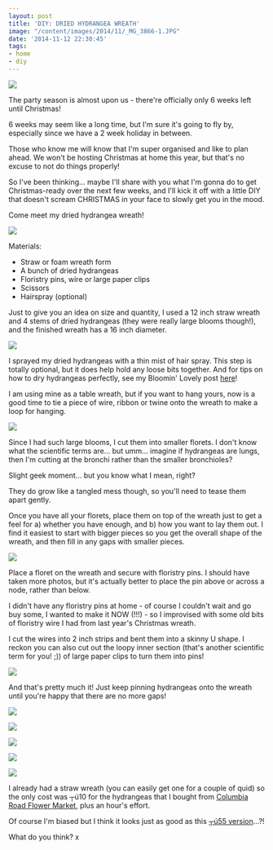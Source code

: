 ```yaml
---
layout: post
title: 'DIY: DRIED HYDRANGEA WREATH'
image: "/content/images/2014/11/_MG_3866-1.JPG"
date: '2014-11-12 22:30:45'
tags:
- home
- diy
---
```


![](/content/images/2014/11/_MG_3852.JPG)

The party season is almost upon us - there're officially only 6 weeks left until Christmas!

6 weeks may seem like a long time, but I'm sure it's going to fly by, especially since we have a 2 week holiday in between. 

Those who know me will know that I'm super organised and like to plan ahead. We won't be hosting Christmas at home this year, but that's no excuse to not do things properly!

So I've been thinking... maybe I'll share with you what I'm gonna do to get Christmas-ready over the next few weeks, and I'll kick it off with a little DIY that doesn't scream CHRISTMAS in your face to slowly get you in the mood. 

Come meet my dried hydrangea wreath!

![](/content/images/2014/11/_MG_3857.JPG)

Materials:

* Straw or foam wreath form
* A bunch of dried hydrangeas
* Floristry pins, wire or large paper clips
* Scissors
* Hairspray (optional)

Just to give you an idea on size and quantity, I used a 12 inch straw wreath and 4 stems of dried hydrangeas (they were really large blooms though!), and the finished wreath has a 16 inch diameter.

![](/content/images/2014/11/_MG_3853.JPG)

I sprayed my dried hydrangeas with a thin mist of hair spray. This step is totally optional, but it does help hold any loose bits together. And for tips on how to dry hydrangeas perfectly, see my Bloomin' Lovely post <a href="http://www.lingyeungb.com/bloomin-lovely/" target="_blank">here</a>!

I am using mine as a table wreath, but if you want to hang yours, now is a good time to tie a piece of wire, ribbon or twine onto the wreath to make a loop for hanging.

![](/content/images/2014/11/_MG_3861.JPG)

Since I had such large blooms, I cut them into smaller florets. I don't know what the scientific terms are... but umm... imagine if hydrangeas are lungs, then I'm cutting at the bronchi rather than the smaller bronchioles? 

Slight geek moment... but you know what I mean, right?

They do grow like a tangled mess though, so you'll need to tease them apart gently.

Once you have all your florets, place them on top of the wreath just to get a feel for a) whether you have enough, and b) how you want to lay them out. I find it easiest to start with bigger pieces so you get the overall shape of the wreath, and then fill in any gaps with smaller pieces.

![](/content/images/2014/11/_MG_3863.JPG)

Place a floret on the wreath and secure with floristry pins. I should have taken more photos, but it's actually better to place the pin above or across a node, rather than below.

I didn't have any floristry pins at home - of course I couldn't wait and go buy some, I wanted to make it NOW (!!!) -  so I improvised with some old bits of floristry wire I had from last year's Christmas wreath.

I cut the wires into 2 inch strips and bent them into a skinny U shape. I reckon you can also cut out the loopy inner section (that's another scientific term for you! ;)) of large paper clips to turn them into pins!

![](/content/images/2014/11/_MG_3866.JPG)

And that's pretty much it! Just keep pinning hydrangeas onto the wreath until you're happy that there are no more gaps!

![](/content/images/2014/11/_MG_3879.JPG)

![](/content/images/2014/11/_MG_3886.JPG)

![](/content/images/2014/11/_MG_3874.JPG)

![](/content/images/2014/11/_MG_3873.JPG)

![](/content/images/2014/11/_MG_3889.JPG)

I already had a straw wreath (you can easily get one for a couple of quid) so the only cost was ┬ú10 for the hydrangeas that I bought from <a href="http://www.lingyeungb.com/sunday-blooms/" target="_blank">Columbia Road Flower Market</a>, plus an hour's effort.

Of course I'm biased but I think it looks just as good as this <a href="https://tregothnan.co.uk/christmas-shop/wreaths/hydrangea-wreath.php" target="_blank">┬ú55 version</a>...?!

What do you think? x




